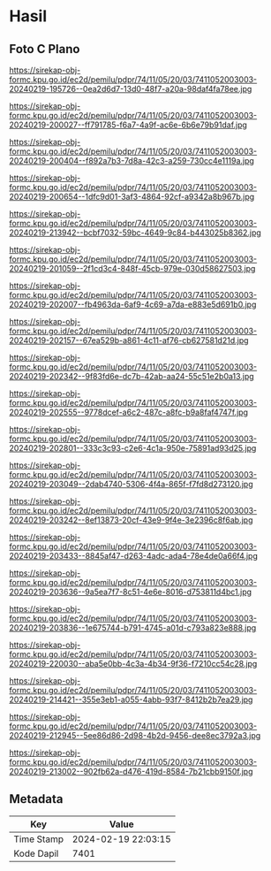# Hasil

## Foto C Plano

https://sirekap-obj-formc.kpu.go.id/ec2d/pemilu/pdpr/74/11/05/20/03/7411052003003-20240219-195726--0ea2d6d7-13d0-48f7-a20a-98daf4fa78ee.jpg

https://sirekap-obj-formc.kpu.go.id/ec2d/pemilu/pdpr/74/11/05/20/03/7411052003003-20240219-200027--ff791785-f6a7-4a9f-ac6e-6b6e79b91daf.jpg

https://sirekap-obj-formc.kpu.go.id/ec2d/pemilu/pdpr/74/11/05/20/03/7411052003003-20240219-200404--f892a7b3-7d8a-42c3-a259-730cc4e1119a.jpg

https://sirekap-obj-formc.kpu.go.id/ec2d/pemilu/pdpr/74/11/05/20/03/7411052003003-20240219-200654--1dfc9d01-3af3-4864-92cf-a9342a8b967b.jpg

https://sirekap-obj-formc.kpu.go.id/ec2d/pemilu/pdpr/74/11/05/20/03/7411052003003-20240219-213942--bcbf7032-59bc-4649-9c84-b443025b8362.jpg

https://sirekap-obj-formc.kpu.go.id/ec2d/pemilu/pdpr/74/11/05/20/03/7411052003003-20240219-201059--2f1cd3c4-848f-45cb-979e-030d58627503.jpg

https://sirekap-obj-formc.kpu.go.id/ec2d/pemilu/pdpr/74/11/05/20/03/7411052003003-20240219-202007--fb4963da-6af9-4c69-a7da-e883e5d691b0.jpg

https://sirekap-obj-formc.kpu.go.id/ec2d/pemilu/pdpr/74/11/05/20/03/7411052003003-20240219-202157--67ea529b-a861-4c11-af76-cb627581d21d.jpg

https://sirekap-obj-formc.kpu.go.id/ec2d/pemilu/pdpr/74/11/05/20/03/7411052003003-20240219-202342--9f83fd6e-dc7b-42ab-aa24-55c51e2b0a13.jpg

https://sirekap-obj-formc.kpu.go.id/ec2d/pemilu/pdpr/74/11/05/20/03/7411052003003-20240219-202555--9778dcef-a6c2-487c-a8fc-b9a8faf4747f.jpg

https://sirekap-obj-formc.kpu.go.id/ec2d/pemilu/pdpr/74/11/05/20/03/7411052003003-20240219-202801--333c3c93-c2e6-4c1a-950e-75891ad93d25.jpg

https://sirekap-obj-formc.kpu.go.id/ec2d/pemilu/pdpr/74/11/05/20/03/7411052003003-20240219-203049--2dab4740-5306-4f4a-865f-f7fd8d273120.jpg

https://sirekap-obj-formc.kpu.go.id/ec2d/pemilu/pdpr/74/11/05/20/03/7411052003003-20240219-203242--8ef13873-20cf-43e9-9f4e-3e2396c8f6ab.jpg

https://sirekap-obj-formc.kpu.go.id/ec2d/pemilu/pdpr/74/11/05/20/03/7411052003003-20240219-203433--8845af47-d263-4adc-ada4-78e4de0a66f4.jpg

https://sirekap-obj-formc.kpu.go.id/ec2d/pemilu/pdpr/74/11/05/20/03/7411052003003-20240219-203636--9a5ea7f7-8c51-4e6e-8016-d753811d4bc1.jpg

https://sirekap-obj-formc.kpu.go.id/ec2d/pemilu/pdpr/74/11/05/20/03/7411052003003-20240219-203836--1e675744-b791-4745-a01d-c793a823e888.jpg

https://sirekap-obj-formc.kpu.go.id/ec2d/pemilu/pdpr/74/11/05/20/03/7411052003003-20240219-220030--aba5e0bb-4c3a-4b34-9f36-f7210cc54c28.jpg

https://sirekap-obj-formc.kpu.go.id/ec2d/pemilu/pdpr/74/11/05/20/03/7411052003003-20240219-214421--355e3eb1-a055-4abb-93f7-8412b2b7ea29.jpg

https://sirekap-obj-formc.kpu.go.id/ec2d/pemilu/pdpr/74/11/05/20/03/7411052003003-20240219-212945--5ee86d86-2d98-4b2d-9456-dee8ec3792a3.jpg

https://sirekap-obj-formc.kpu.go.id/ec2d/pemilu/pdpr/74/11/05/20/03/7411052003003-20240219-213002--902fb62a-d476-419d-8584-7b21cbb9150f.jpg


## Metadata

| Key        | Value               |
| ---------- | ------------------- |
| Time Stamp | 2024-02-19 22:03:15 |
| Kode Dapil | 7401                |



